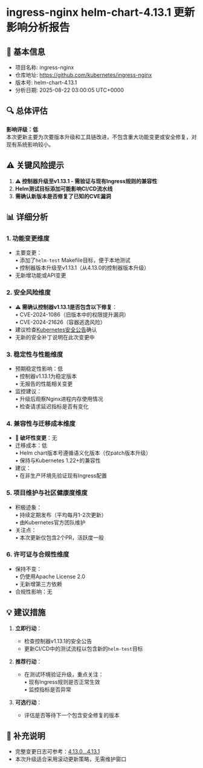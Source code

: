 # ingress-nginx helm-chart-4.13.1 更新影响分析报告

## 📅 基本信息
- 项目名称: ingress-nginx  
- 仓库地址: https://github.com/kubernetes/ingress-nginx  
- 版本号: helm-chart-4.13.1  
- 分析日期: 2025-08-22 03:00:05 UTC+0000  

## 🔍 总体评估
**影响评级：低**  
本次更新主要为次要版本升级和工具链改进，不包含重大功能变更或安全修复，对现有系统影响较小。

## ⚠️ 关键风险提示
1. **⚠️ 控制器升级至v1.13.1 - 需验证与现有Ingress规则的兼容性**  
2. **Helm测试目标添加可能影响CI/CD流水线**  
3. **需确认新版本是否修复了已知的CVE漏洞**

## 📊 详细分析

### 1. 功能变更维度
- 主要变更：  
  • 添加了`helm-test` Makefile目标，便于本地测试  
  • 控制器版本升级至v1.13.1（从4.13.0的控制器版本升级）  
- 无新增功能或API变更  

### 2. 安全风险维度
- **⚠️ 需确认控制器v1.13.1是否包含以下修复**：  
  • CVE-2024-1086（旧版本中的权限提升漏洞）  
  • CVE-2024-21626（容器逃逸风险）  
- 建议检查[Kubernetes安全公告](https://groups.google.com/g/kubernetes-security-announce)确认  
- 无新的安全补丁说明在此次变更中  

### 3. 稳定性与性能维度
- 预期稳定性影响：低  
  • 控制器v1.13.1为稳定版本  
  • 无报告的性能相关变更  
- 监控建议：  
  • 升级后观察Nginx进程内存使用情况  
  • 检查请求延迟指标是否有变化  

### 4. 兼容性与迁移成本维度
- **🔴 破坏性变更**：无  
- 迁移成本：低  
  • Helm chart版本号遵循语义化版本（仅patch版本升级）  
  • 保持与Kubernetes 1.22+的兼容性  
- 建议：  
  • 在非生产环境先验证现有Ingress配置  

### 5. 项目维护与社区健康度维度
- 积极迹象：  
  • 持续定期发布（平均每月1-2次更新）  
  • 由Kubernetes官方团队维护  
- 关注点：  
  • 本次更新仅包含2个PR，活跃度一般  

### 6. 许可证与合规性维度
- 保持不变：  
  • 仍使用Apache License 2.0  
  • 无新增第三方依赖  
- 合规性影响：无  

## 💡 建议措施
1. **立即行动**：  
   - 检查控制器v1.13.1的安全公告  
   - 更新CI/CD中的测试流程以包含新的`helm-test`目标  

2. **推荐行动**：  
   - 在测试环境验证升级，重点关注：  
     • 现有Ingress规则是否正常生效  
     • 监控指标是否异常  

3. **可选行动**：  
   - 评估是否等待下一个包含安全修复的版本  

## 📝 补充说明
- 完整变更日志可参考：[4.13.0...4.13.1](https://github.com/kubernetes/ingress-nginx/compare/helm-chart-4.13.0...helm-chart-4.13.1)  
- 本次升级适合采用滚动更新策略，无需维护窗口
